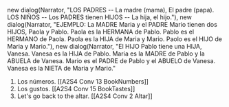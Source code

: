 new dialog(Narrator, "LOS PADRES -- La madre (mama), El padre (papa). LOS NIÑOS -- Los PADRES tienen HIJOS -- La hija, el hijo."),
new dialog(Narrator, "EJEMPLO: La MADRE Maria y el PADRE Mario tienen dos HIJOS, Paola y Pablo. Paola es la HERMANA de Pablo. Pablo es el HERMANO de Paola. Paola es la HIJA de Maria y Mario. Paolo es el HIJO de Maria y Mario."),
new dialog(Narrator, "El HIJO Pablo tiene una HIJA, Vanesa. Vanesa es la HIJA de Pablo. Maria es la MADRE de Pablo y la ABUELA de Vanesa. Mario es el PADRE de Pablo y el ABUELO de Vanesa. Vanesa es la NIETA de Maria y Mario."

1. Los números. [[A2S4 Conv 13 BookNumbers]]
2. Los gustos. [[A2S4 Conv 15 BookTastes]]
3. Let's go back to the altar. [[A2S4 Conv 2 Altar]]